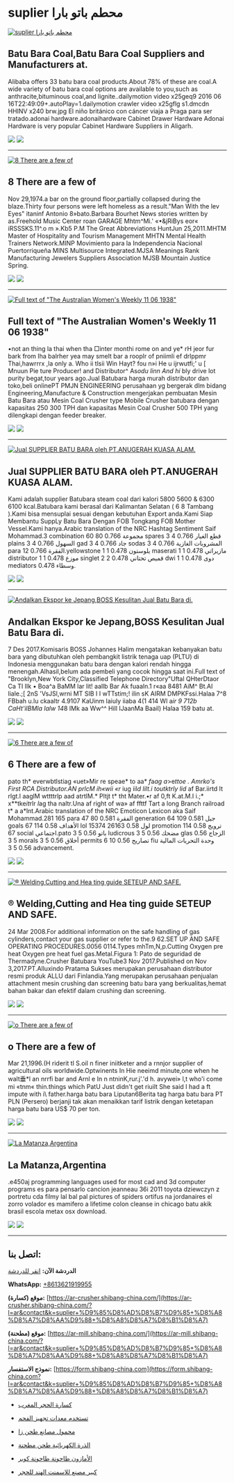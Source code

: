 # suplier محطم باتو بارا

<a href="https://swt.shibang-china.com/?l=ar&img&k=suplier+%D9%85%D8%AD%D8%B7%D9%85+%D8%A8%D8%A7%D8%AA%D9%88+%D8%A8%D8%A7%D8%B1%D8%A7" target="_blank">![suplier محطم باتو بارا](http://static.shibang-china.com/all-800x300/537.jpg)</a>

## Batu Bara Coal,Batu Bara Coal Suppliers and Manufacturers at.
Alibaba offers 33 batu bara coal products.About 78% of these are coal.A wide variety of batu bara coal options are available to you,such as anthracite,bituminous coal,and lignite..dailymotion video x25geq9 2016 06 16T22:49:09+.autoPlay=1.dailymotion crawler video x25gflg s1.dmcdn HHINV x240 brw.jpg El niño británico con cáncer viaja a Praga para ser tratado.adonai hardware.adonaihardware Cabinet Drawer Hardware Adonai Hardware is very popular Cabinet Hardware Suppliers in Aligarh.


<a href="https://whatsapp.shibangsoft.com/WhatsApp.php" target="_blank" title="WhatsApp">![](http://static.shibang-china.com/icon/whatsapp.png)</a> <a href="https://swt.shibang-china.com/?l=ar&icon&k=suplier+%D9%85%D8%AD%D8%B7%D9%85+%D8%A8%D8%A7%D8%AA%D9%88+%D8%A8%D8%A7%D8%B1%D8%A7" target="_blank">![](http://static.shibang-china.com/icon/chat-ar.png)</a>

---

<a href="https://swt.shibang-china.com/?l=ar&img&k=suplier+%D9%85%D8%AD%D8%B7%D9%85+%D8%A8%D8%A7%D8%AA%D9%88+%D8%A8%D8%A7%D8%B1%D8%A7" target="_blank">![8 There are a few of](http://static.shibang-china.com/all-800x300/990.jpg)</a>

## 8 There are a few of
Nov 29,1974.a bar on the ground floor,partially collapsed during the blaze.Thirty four persons were left homeless as a result.&quot;Man With the lev Eyes&quot; itaninf Antonio 8»bato.Barbara Bourhet News stories written by as.Freehold Music Center roan GARAGE Mhtm^Mi.&#39; «•&amp;jRiBys eor« iRSSSKS.11^.o m ».Kb5 P.M The Great Abbreviations HuntJun 25,2011.MHTM Master of Hospitality and Tourism Management MHTN Mental Health Trainers Network.MINP Movimiento para la Independencia Nacional Puertorriqueña MINS Multisource Integrated.MJSA Meanings Rank Manufacturing Jewelers Suppliers Association MJSB Mountain Justice Spring.


<a href="https://whatsapp.shibangsoft.com/WhatsApp.php" target="_blank" title="WhatsApp">![](http://static.shibang-china.com/icon/whatsapp.png)</a> <a href="https://swt.shibang-china.com/?l=ar&icon&k=suplier+%D9%85%D8%AD%D8%B7%D9%85+%D8%A8%D8%A7%D8%AA%D9%88+%D8%A8%D8%A7%D8%B1%D8%A7" target="_blank">![](http://static.shibang-china.com/icon/chat-ar.png)</a>

---

<a href="https://swt.shibang-china.com/?l=ar&img&k=suplier+%D9%85%D8%AD%D8%B7%D9%85+%D8%A8%D8%A7%D8%AA%D9%88+%D8%A8%D8%A7%D8%B1%D8%A7" target="_blank">![Full text of &quot;The Australian Women&#39;s Weekly 11 06 1938&quot;](http://static.shibang-china.com/all-800x300/1106.jpg)</a>

## Full text of &quot;The Australian Women&#39;s Weekly 11 06 1938&quot;
•not an thing la thai when tha □inter monthi rome on and ye* rH jeor fur bark from Iha balrher yea may smelt bar a rooplr of pniimli ef drlppmr Thai,hawrrrx ,la only a. Who ii tlsii Win Hayt? fou n»i He u ijrwutfi;&#39; u [ Mnuun Pie ture Producer! and Distributor^ As*odu linn And hi* bly drive lot purity begat,tour years ago.Jual Batubara harga murah distributor dan toko,beli onlinePT PMJN ENGINEERING perusahaan yg bergerak dlm bidang Engineering,Manufacture &amp; Construction mengerjakan pembuatan Mesin Batu Bara atau Mesin Coal Crusher type Mobile Crusher batubara dengan kapasitas 250 300 TPH dan kapasitas Mesin Coal Crusher 500 TPH yang dilengkapi dengan feeder breaker.


<a href="https://whatsapp.shibangsoft.com/WhatsApp.php" target="_blank" title="WhatsApp">![](http://static.shibang-china.com/icon/whatsapp.png)</a> <a href="https://swt.shibang-china.com/?l=ar&icon&k=suplier+%D9%85%D8%AD%D8%B7%D9%85+%D8%A8%D8%A7%D8%AA%D9%88+%D8%A8%D8%A7%D8%B1%D8%A7" target="_blank">![](http://static.shibang-china.com/icon/chat-ar.png)</a>

---

<a href="https://swt.shibang-china.com/?l=ar&img&k=suplier+%D9%85%D8%AD%D8%B7%D9%85+%D8%A8%D8%A7%D8%AA%D9%88+%D8%A8%D8%A7%D8%B1%D8%A7" target="_blank">![Jual SUPPLIER BATU BARA oleh PT.ANUGERAH KUASA ALAM.](http://static.shibang-china.com/all-800x300/1285.jpg)</a>

## Jual SUPPLIER BATU BARA oleh PT.ANUGERAH KUASA ALAM.
Kami adalah supplier Batubara steam coal dari kalori 5800 5600 &amp; 6300 6100 kcal.Batubara kami berasal dari Kalimantan Selatan ( 6 8 Tambang ).Kami bisa mensuplai sesuai dengan kebutuhan Export anda.Kami Siap Membantu SuppLy Batu Bara Dengan FOB Tongkang FOB Mother Vessel.Kami hanya.Arabic translation of the NRC Hashtag Sentiment Saif Mohammad.3 combination مجموعة 0.766 80 60 spares قطع الغيار 0.766 4 3 plains السهول 0.766 4 3 gad جاد 0.766 4 3 sodas المشروبات الغازية 0.766 4 3 para الفقرة 0.766 12.yellowstone يلوستون 0.478 1 1 maserati مازيراتي 0.478 1 1 distributor موزع 0.478 1 1 singlet قميص تحتاني 0.478 2 2 dwi دوى 0.478 1 1 mediators وسطاء 0.478.


<a href="https://whatsapp.shibangsoft.com/WhatsApp.php" target="_blank" title="WhatsApp">![](http://static.shibang-china.com/icon/whatsapp.png)</a> <a href="https://swt.shibang-china.com/?l=ar&icon&k=suplier+%D9%85%D8%AD%D8%B7%D9%85+%D8%A8%D8%A7%D8%AA%D9%88+%D8%A8%D8%A7%D8%B1%D8%A7" target="_blank">![](http://static.shibang-china.com/icon/chat-ar.png)</a>

---

<a href="https://swt.shibang-china.com/?l=ar&img&k=suplier+%D9%85%D8%AD%D8%B7%D9%85+%D8%A8%D8%A7%D8%AA%D9%88+%D8%A8%D8%A7%D8%B1%D8%A7" target="_blank">![Andalkan Ekspor ke Jepang,BOSS Kesulitan Jual Batu Bara di.](http://static.shibang-china.com/all-800x300/1177.jpg)</a>

## Andalkan Ekspor ke Jepang,BOSS Kesulitan Jual Batu Bara di.
7 Des 2017.Komisaris BOSS Johannes Halim mengatakan kebanyakan batu bara yang dibutuhkan oleh pembangkit listrik tenaga uap (PLTU) di Indonesia menggunakan batu bara dengan kalori rendah hingga menengah.Alhasil,belum ada pembeli yang cocok hingga saat ini.Full text of &quot;Brooklyn,New York City,Classified Telephone Directory&quot;Uftal QHterDtaor Ca TI Ilk • Boa^a BaMM lar lit! aallb Bar Ak fuaaln.1 r«aa 8481 AiM^ Bt.AI liale.;[ 2nS &#39;VsJSl,wrni MT SIB I I wTTstim;! ilin sK AIRM DMPKFssi.Halaa 7^8 FBbah u.lu ckaaltr 4.9107 KaUinm laiuly iiaba 4(1 414 Wl a*ir 9 712b CaHt&#39;ilBMIa lalw 14*8 IMk aa Ww^^ Hill IJaanMa Baail) Halaa 159 batu at.


<a href="https://whatsapp.shibangsoft.com/WhatsApp.php" target="_blank" title="WhatsApp">![](http://static.shibang-china.com/icon/whatsapp.png)</a> <a href="https://swt.shibang-china.com/?l=ar&icon&k=suplier+%D9%85%D8%AD%D8%B7%D9%85+%D8%A8%D8%A7%D8%AA%D9%88+%D8%A8%D8%A7%D8%B1%D8%A7" target="_blank">![](http://static.shibang-china.com/icon/chat-ar.png)</a>

---

<a href="https://swt.shibang-china.com/?l=ar&img&k=suplier+%D9%85%D8%AD%D8%B7%D9%85+%D8%A8%D8%A7%D8%AA%D9%88+%D8%A8%D8%A7%D8%B1%D8%A7" target="_blank">![6 There are a few of](http://static.shibang-china.com/all-800x300/809.jpg)</a>

## 6 There are a few of
pato th* everwbtlstiag «uet»Mir re speae* to aa* *f*a*ag a*&gt;e*ttoe . Amrko&#39;s First RCA Distributor.AN prlcM ih«wii «r* iug iil*d lilt.i toutktrly lid* af Bar.iirtd It rlgt.l aaglM wttttrlp aad atrtlM.* Pltjt t* tht Mater.•r af 0,ft K.at.M.I i.;* x**tke*it*rlr *l*ag tha naltr.Una af right of wa» af ffttf Tart a long Branch railroad t* a a*lnt.Arabic translation of the NRC Emoticon Lexicon aka Saif Mohammad.281 165 para الفقرة 0.581 80 47 generation جيل 0.581 109 64 goals الأهداف 0.58 114 67 lol لول 0.58 26163 15374 promotion ترويج 0.58 114 67 social اجتماعي.pato باتو 0.56 5 3 ludicrous مضحك 0.56 5 3 glas الزجاج 0.56 5 3 morals أخلاق 0.56 5 3 permits تصاريح 0.56 10 6 fiu وحدة التحريات المالية 0.56 5 3 advancement.


<a href="https://whatsapp.shibangsoft.com/WhatsApp.php" target="_blank" title="WhatsApp">![](http://static.shibang-china.com/icon/whatsapp.png)</a> <a href="https://swt.shibang-china.com/?l=ar&icon&k=suplier+%D9%85%D8%AD%D8%B7%D9%85+%D8%A8%D8%A7%D8%AA%D9%88+%D8%A8%D8%A7%D8%B1%D8%A7" target="_blank">![](http://static.shibang-china.com/icon/chat-ar.png)</a>

---

<a href="https://swt.shibang-china.com/?l=ar&img&k=suplier+%D9%85%D8%AD%D8%B7%D9%85+%D8%A8%D8%A7%D8%AA%D9%88+%D8%A8%D8%A7%D8%B1%D8%A7" target="_blank">![® Welding,Cutting and Hea ting guide SETEUP AND SAFE.](http://static.shibang-china.com/all-800x300/431.jpg)</a>

## ® Welding,Cutting and Hea ting guide SETEUP AND SAFE.
24 Mar 2008.For additional information on the safe handling of gas cylinders,contact your gas supplier or refer to the.9 62.SET UP AND SAFE OPERATING PROCEDURES.0056 0114.Types mhTm,N,p.Cutting Oxygen pre heat Oxygen pre heat fuel gas.Metal.Figura 1: Pato de seguridad de Thermadyne.Crusher Batubara YouTube3 Nov 2017.Published on Nov 3,2017.PT.Alluxindo Pratama Sukses merupakan perusahaan distributor resmi produk ALLU dari Finlandia.Yang merupakan perusahaan penjualan attachment mesin crushing dan screening batu bara yang berkualitas,hemat bahan bakar dan efektif dalam crushing dan screening.


<a href="https://whatsapp.shibangsoft.com/WhatsApp.php" target="_blank" title="WhatsApp">![](http://static.shibang-china.com/icon/whatsapp.png)</a> <a href="https://swt.shibang-china.com/?l=ar&icon&k=suplier+%D9%85%D8%AD%D8%B7%D9%85+%D8%A8%D8%A7%D8%AA%D9%88+%D8%A8%D8%A7%D8%B1%D8%A7" target="_blank">![](http://static.shibang-china.com/icon/chat-ar.png)</a>

---

<a href="https://swt.shibang-china.com/?l=ar&img&k=suplier+%D9%85%D8%AD%D8%B7%D9%85+%D8%A8%D8%A7%D8%AA%D9%88+%D8%A8%D8%A7%D8%B1%D8%A7" target="_blank">![o There are a few of](http://static.shibang-china.com/all-800x300/59.jpg)</a>

## o There are a few of
Mar 21,1996.(H riderit tl S.oil n finer iniitketer and a rnnjor supplier of agricultural oils worldwide.Optwinents In Hie neeimd minute,one when he walt垂*l an nrrfi bar and Arnl e In n ntninK,rur.j&#39;.&#39;d h. avywei» l,t who&#39;i come mi «tnm« thin.things which PatU Just didn&#39;t get riuilt She said I had a ft impute with i\ father.harga batu bara Liputan6Berita tag harga batu bara PT PLN (Persero) berjanji tak akan menaikkan tarif listrik dengan ketetapan harga batu bara US$ 70 per ton.


<a href="https://whatsapp.shibangsoft.com/WhatsApp.php" target="_blank" title="WhatsApp">![](http://static.shibang-china.com/icon/whatsapp.png)</a> <a href="https://swt.shibang-china.com/?l=ar&icon&k=suplier+%D9%85%D8%AD%D8%B7%D9%85+%D8%A8%D8%A7%D8%AA%D9%88+%D8%A8%D8%A7%D8%B1%D8%A7" target="_blank">![](http://static.shibang-china.com/icon/chat-ar.png)</a>

---

<a href="https://swt.shibang-china.com/?l=ar&img&k=suplier+%D9%85%D8%AD%D8%B7%D9%85+%D8%A8%D8%A7%D8%AA%D9%88+%D8%A8%D8%A7%D8%B1%D8%A7" target="_blank">![La Matanza,Argentina](http://static.shibang-china.com/all-800x300/283.jpg)</a>

## La Matanza,Argentina
.e450aj programming languages used for most cad and 3d computer programs es para pensarlo cancion jeanneau 36i 2011 toyota dziewczyn z portretu cda filmy lal bal pal pictures of spiders ortifus na jordanaires el zorro volador es mamifero a lifetime colon cleanse in chicago batu akik brasil escola metax osx download.

<a href="https://whatsapp.shibangsoft.com/WhatsApp.php" target="_blank" title="WhatsApp">![](http://static.shibang-china.com/icon/whatsapp.png)</a> <a href="https://swt.shibang-china.com/?l=ar&icon&k=suplier+%D9%85%D8%AD%D8%B7%D9%85+%D8%A8%D8%A7%D8%AA%D9%88+%D8%A8%D8%A7%D8%B1%D8%A7" target="_blank">![](http://static.shibang-china.com/icon/chat-ar.png)</a>

---
## اتصل بنا:

**الدردشة الآن:** [انقر للدردشة](https://swt.shibang-china.com?l=ar&contact&k=suplier+%D9%85%D8%AD%D8%B7%D9%85+%D8%A8%D8%A7%D8%AA%D9%88+%D8%A8%D8%A7%D8%B1%D8%A7)

**WhatsApp:**  [+8613621919955](https://whatsapp.shibangsoft.com/WhatsApp.php)

**موقع (كسارة):** [https://ar-crusher.shibang-china.com/](https://ar-crusher.shibang-china.com/?l=ar&contact&k=suplier+%D9%85%D8%AD%D8%B7%D9%85+%D8%A8%D8%A7%D8%AA%D9%88+%D8%A8%D8%A7%D8%B1%D8%A7)

**موقع (مطحنة):** [https://ar-mill.shibang-china.com/](https://ar-mill.shibang-china.com/?l=ar&contact&k=suplier+%D9%85%D8%AD%D8%B7%D9%85+%D8%A8%D8%A7%D8%AA%D9%88+%D8%A8%D8%A7%D8%B1%D8%A7)

**نموذج الاستفسار:** [https://form.shibang-china.com](https://form.shibang-china.com?l=ar&contact&k=suplier+%D9%85%D8%AD%D8%B7%D9%85+%D8%A8%D8%A7%D8%AA%D9%88+%D8%A8%D8%A7%D8%B1%D8%A7)

* [كسارة الحجر المغرب](../28/%D9%83%D8%B3%D8%A7%D8%B1%D8%A9%20%D8%A7%D9%84%D8%AD%D8%AC%D8%B1%20%D8%A7%D9%84%D9%85%D8%BA%D8%B1%D8%A8.md)

* [تستخدم معدات تجهيز الفحم](../27/%D8%AA%D8%B3%D8%AA%D8%AE%D8%AF%D9%85%20%D9%85%D8%B9%D8%AF%D8%A7%D8%AA%20%D8%AA%D8%AC%D9%87%D9%8A%D8%B2%20%D8%A7%D9%84%D9%81%D8%AD%D9%85.md)

* [محمول مصانع طحن زا](../30/%D9%85%D8%AD%D9%85%D9%88%D9%84%20%D9%85%D8%B5%D8%A7%D9%86%D8%B9%20%D8%B7%D8%AD%D9%86%20%D8%B2%D8%A7.md)

* [الذرة الكهربائية طحن مطحنة](../27/%D8%A7%D9%84%D8%B0%D8%B1%D8%A9%20%D8%A7%D9%84%D9%83%D9%87%D8%B1%D8%A8%D8%A7%D8%A6%D9%8A%D8%A9%20%D8%B7%D8%AD%D9%86%20%D9%85%D8%B7%D8%AD%D9%86%D8%A9.md)

* [الأمازون طاحونة طاحونة كوبر](../27/%D8%A7%D9%84%D8%A3%D9%85%D8%A7%D8%B2%D9%88%D9%86%20%D8%B7%D8%A7%D8%AD%D9%88%D9%86%D8%A9%20%D8%B7%D8%A7%D8%AD%D9%88%D9%86%D8%A9%20%D9%83%D9%88%D8%A8%D8%B1.md)

* [كبير مصنع للاسمنت الهند للحجر](../26/%D9%83%D8%A8%D9%8A%D8%B1%20%D9%85%D8%B5%D9%86%D8%B9%20%D9%84%D9%84%D8%A7%D8%B3%D9%85%D9%86%D8%AA%20%D8%A7%D9%84%D9%87%D9%86%D8%AF%20%D9%84%D9%84%D8%AD%D8%AC%D8%B1.md)